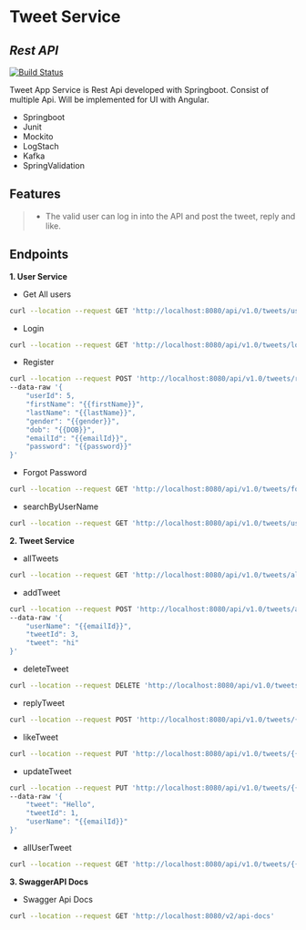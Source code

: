 # Tweet Service
## _Rest API_

[![Build Status](https://travis-ci.org/joemccann/dillinger.svg?branch=master)](https://github.com/0604MananShah/TweetAppService)

Tweet App Service is Rest Api developed with Springboot. Consist of multiple Api. Will be implemented for UI with Angular.

- Springboot
- Junit
- Mockito
- LogStach
- Kafka
- SpringValidation

## Features
>- The valid user can log in into the API and post the tweet, reply and like.

## Endpoints 
**1. User Service**
- Get All users
```sh
curl --location --request GET 'http://localhost:8080/api/v1.0/tweets/users'
```

- Login
```sh
curl --location --request GET 'http://localhost:8080/api/v1.0/tweets/login?emailId={{emailId}}&password={{[password}}'
```

- Register
```sh
curl --location --request POST 'http://localhost:8080/api/v1.0/tweets/register' \
--data-raw '{
    "userId": 5,
    "firstName": "{{firstName}}",
    "lastName": "{{lastName}}",
    "gender": "{{gender}}",
    "dob": "{{DOB}}",
    "emailId": "{{emailId}}",
    "password": "{{password}}"
}'
```

- Forgot Password
```sh
curl --location --request GET 'http://localhost:8080/api/v1.0/tweets/forgot?userName={{emailId}}&newPassword={{password}}'
```

- searchByUserName
```sh
curl --location --request GET 'http://localhost:8080/api/v1.0/tweets/users/search?userName={{emailId}}'
```
**2. Tweet Service**
- allTweets
```sh
curl --location --request GET 'http://localhost:8080/api/v1.0/tweets/all'
```
- addTweet
```sh
curl --location --request POST 'http://localhost:8080/api/v1.0/tweets/add/{{emailId}}' \
--data-raw '{
    "userName": "{{emailId}}",
    "tweetId": 3,
    "tweet": "hi"
}'
```
- deleteTweet
```sh
curl --location --request DELETE 'http://localhost:8080/api/v1.0/tweets/{{emailId}}/delete/{{tweetId}}'
```
- replyTweet
```sh
curl --location --request POST 'http://localhost:8080/api/v1.0/tweets/{{emailId}}/reply/{{tweetId}}/hello'
```
- likeTweet
```sh
curl --location --request PUT 'http://localhost:8080/api/v1.0/tweets/{{emailId}}/like/{{tweetId}'
```
- updateTweet
```sh
curl --location --request PUT 'http://localhost:8080/api/v1.0/tweets/{{emailId}}/update/{{tweetId}}' \
--data-raw '{
    "tweet": "Hello",
    "tweetId": 1,
    "userName": "{{emailId}}"
}'
```
- allUserTweet
```sh
curl --location --request GET 'http://localhost:8080/api/v1.0/tweets/{{emailId}}'
```
**3. SwaggerAPI Docs**
- Swagger Api Docs
```sh
curl --location --request GET 'http://localhost:8080/v2/api-docs'
```


